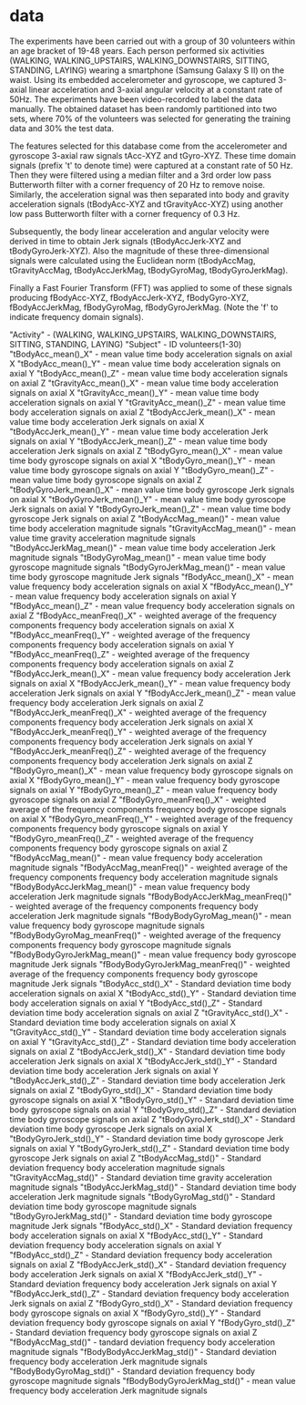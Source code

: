 # data

The experiments have been carried out with a group of 30 volunteers within an age bracket of 19-48 years. Each person performed six activities (WALKING, WALKING_UPSTAIRS, WALKING_DOWNSTAIRS, SITTING, STANDING, LAYING) wearing a smartphone (Samsung Galaxy S II) on the waist. Using its embedded accelerometer and gyroscope, we captured 3-axial linear acceleration and 3-axial angular velocity at a constant rate of 50Hz. The experiments have been video-recorded to label the data manually. The obtained dataset has been randomly partitioned into two sets, where 70% of the volunteers was selected for generating the training data and 30% the test data. 

The features selected for this database come from the accelerometer and gyroscope 3-axial raw signals tAcc-XYZ and tGyro-XYZ. These time domain signals (prefix 't' to denote time) were captured at a constant rate of 50 Hz. Then they were filtered using a median filter and a 3rd order low pass Butterworth filter with a corner frequency of 20 Hz to remove noise. Similarly, the acceleration signal was then separated into body and gravity acceleration signals (tBodyAcc-XYZ and tGravityAcc-XYZ) using another low pass Butterworth filter with a corner frequency of 0.3 Hz. 

Subsequently, the body linear acceleration and angular velocity were derived in time to obtain Jerk signals (tBodyAccJerk-XYZ and tBodyGyroJerk-XYZ). Also the magnitude of these three-dimensional signals were calculated using the Euclidean norm (tBodyAccMag, tGravityAccMag, tBodyAccJerkMag, tBodyGyroMag, tBodyGyroJerkMag). 

Finally a Fast Fourier Transform (FFT) was applied to some of these signals producing fBodyAcc-XYZ, fBodyAccJerk-XYZ, fBodyGyro-XYZ, fBodyAccJerkMag, fBodyGyroMag, fBodyGyroJerkMag. (Note the 'f' to indicate frequency domain signals). 


"Activity" - (WALKING, WALKING_UPSTAIRS, WALKING_DOWNSTAIRS, SITTING, STANDING, LAYING)
"Subject" - ID volunteers(1-30)
"tBodyAcc_mean()_X" -  mean value time body acceleration signals on axial X
"tBodyAcc_mean()_Y" -  mean value time body acceleration signals on axial Y
"tBodyAcc_mean()_Z" -  mean value time body acceleration signals on axial Z
"tGravityAcc_mean()_X" - mean value time body acceleration signals on axial X
"tGravityAcc_mean()_Y" - mean value time body acceleration signals on axial Y
"tGravityAcc_mean()_Z" - mean value time body acceleration signals on axial Z
"tBodyAccJerk_mean()_X" - mean value time body acceleration Jerk signals on axial X
"tBodyAccJerk_mean()_Y" - mean value time body acceleration Jerk signals on axial Y
"tBodyAccJerk_mean()_Z" - mean value time body acceleration Jerk signals on axial Z
"tBodyGyro_mean()_X" - mean value time body gyroscope signals on axial X
"tBodyGyro_mean()_Y" - mean value time body gyroscope signals on axial Y
"tBodyGyro_mean()_Z" - mean value time body gyroscope signals on axial Z
"tBodyGyroJerk_mean()_X" - mean value time body gyroscope Jerk signals on axial X 
"tBodyGyroJerk_mean()_Y" - mean value time body gyroscope Jerk signals on axial Y 
"tBodyGyroJerk_mean()_Z" - mean value time body gyroscope Jerk signals on axial Z 
"tBodyAccMag_mean()" - mean value time body acceleration magnitude signals
"tGravityAccMag_mean()" - mean value time gravity acceleration magnitude signals
"tBodyAccJerkMag_mean()" - mean value time body acceleration Jerk magnitude signals
"tBodyGyroMag_mean()" - mean value time body gyroscope magnitude signals
"tBodyGyroJerkMag_mean()" - mean value time body gyroscope magnitude Jerk signals
"fBodyAcc_mean()_X" -  mean value frequency body acceleration signals on axial X
"fBodyAcc_mean()_Y" - mean value frequency body acceleration signals on axial Y
"fBodyAcc_mean()_Z" -  mean value frequency body acceleration signals on axial Z 
"fBodyAcc_meanFreq()_X" - weighted average of the frequency components frequency body acceleration signals on axial X
"fBodyAcc_meanFreq()_Y" - weighted average of the frequency components frequency body acceleration signals on axial Y
"fBodyAcc_meanFreq()_Z" - weighted average of the frequency components frequency body acceleration signals on axial Z
"fBodyAccJerk_mean()_X" - mean value frequency body acceleration Jerk signals on axial X
"fBodyAccJerk_mean()_Y" - mean value frequency body acceleration Jerk signals on axial Y
"fBodyAccJerk_mean()_Z" - mean value frequency body acceleration Jerk signals on axial Z
"fBodyAccJerk_meanFreq()_X" - weighted average of the frequency components frequency body acceleration Jerk signals on axial X
"fBodyAccJerk_meanFreq()_Y" - weighted average of the frequency components frequency body acceleration Jerk signals on axial Y
"fBodyAccJerk_meanFreq()_Z" - weighted average of the frequency components frequency body acceleration Jerk signals on axial Z
"fBodyGyro_mean()_X" - mean value frequency body gyroscope signals on axial X
"fBodyGyro_mean()_Y" - mean value frequency body gyroscope signals on axial Y
"fBodyGyro_mean()_Z" - mean value frequency body gyroscope signals on axial Z
"fBodyGyro_meanFreq()_X" - weighted average of the frequency components frequency body gyroscope signals on axial X
"fBodyGyro_meanFreq()_Y" - weighted average of the frequency components frequency body gyroscope signals on axial Y
"fBodyGyro_meanFreq()_Z" - weighted average of the frequency components frequency body gyroscope signals on axial Z
"fBodyAccMag_mean()" - mean value frequency body acceleration magnitude signals
"fBodyAccMag_meanFreq()" - weighted average of the frequency components frequency body acceleration magnitude signals
"fBodyBodyAccJerkMag_mean()" - mean value frequency body acceleration Jerk magnitude signals
"fBodyBodyAccJerkMag_meanFreq()" - weighted average of the frequency components frequency body acceleration Jerk magnitude signals
"fBodyBodyGyroMag_mean()" - mean value frequency body gyroscope magnitude signals
"fBodyBodyGyroMag_meanFreq()" - weighted average of the frequency components frequency body gyroscope magnitude signals
"fBodyBodyGyroJerkMag_mean()" - mean value frequency body gyroscope magnitude Jerk signals
"fBodyBodyGyroJerkMag_meanFreq()" - weighted average of the frequency components frequency body gyroscope magnitude Jerk signals
"tBodyAcc_std()_X" -  Standard deviation time body acceleration signals on axial X
"tBodyAcc_std()_Y" -  Standard deviation time body acceleration signals on axial Y
"tBodyAcc_std()_Z" -  Standard deviation time body acceleration signals on axial Z
"tGravityAcc_std()_X" - Standard deviation time body acceleration signals on axial X
"tGravityAcc_std()_Y" - Standard deviation time body acceleration signals on axial Y
"tGravityAcc_std()_Z" - Standard deviation time body acceleration signals on axial Z
"tBodyAccJerk_std()_X" - Standard deviation time body acceleration Jerk signals on axial X
"tBodyAccJerk_std()_Y" - Standard deviation time body acceleration Jerk signals on axial Y
"tBodyAccJerk_std()_Z" - Standard deviation time body acceleration Jerk signals on axial Z
"tBodyGyro_std()_X" - Standard deviation time body gyroscope signals on axial X
"tBodyGyro_std()_Y" - Standard deviation time body gyroscope signals on axial Y
"tBodyGyro_std()_Z" - Standard deviation time body gyroscope signals on axial Z
"tBodyGyroJerk_std()_X" - Standard deviation time body gyroscope Jerk signals on axial X
"tBodyGyroJerk_std()_Y" - Standard deviation time body gyroscope Jerk signals on axial Y
"tBodyGyroJerk_std()_Z" - Standard deviation time body gyroscope Jerk signals on axial Z
"tBodyAccMag_std()" - Standard deviation frequency body acceleration magnitude signals
"tGravityAccMag_std()" - Standard deviation time gravity acceleration magnitude signals
"tBodyAccJerkMag_std()" - Standard deviation time body acceleration Jerk magnitude signals
"tBodyGyroMag_std()" - Standard deviation time body gyroscope magnitude signals
"tBodyGyroJerkMag_std()" - Standard deviation time body gyroscope magnitude Jerk signals
"fBodyAcc_std()_X" -  Standard deviation frequency body acceleration signals on axial X
"fBodyAcc_std()_Y" -  Standard deviation frequency body acceleration signals on axial Y
"fBodyAcc_std()_Z" -  Standard deviation frequency body acceleration signals on axial Z
"fBodyAccJerk_std()_X" - Standard deviation frequency body acceleration Jerk signals on axial X
"fBodyAccJerk_std()_Y" - Standard deviation frequency body acceleration Jerk signals on axial Y
"fBodyAccJerk_std()_Z" - Standard deviation frequency body acceleration Jerk signals on axial Z
"fBodyGyro_std()_X" - Standard deviation frequency body gyroscope signals on axial X
"fBodyGyro_std()_Y" - Standard deviation frequency body gyroscope signals on axial Y
"fBodyGyro_std()_Z" - Standard deviation frequency body gyroscope signals on axial Z
"fBodyAccMag_std()" - tandard deviation frequency body acceleration magnitude signals
"fBodyBodyAccJerkMag_std()" - Standard deviation frequency body acceleration Jerk magnitude signals
"fBodyBodyGyroMag_std()" - Standard deviation frequency body gyroscope magnitude signals
"fBodyBodyGyroJerkMag_std()" - mean value frequency body acceleration Jerk magnitude signals

